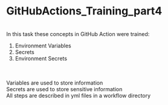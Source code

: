 # GitHubActions_Training_part4
<br>In this task these concepts in GitHub Action were trained:
1. Environment Variables
2. Secrets
3. Environment Secrets
<br>
<br>Variables are used to store information
<br>Secrets are used to store sensitive information
<br>All steps are described in yml files in a workflow directory